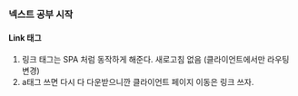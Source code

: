 ### 넥스트 공부 시작

#### Link 태그
1. 링크 태그는 SPA 처럼 동작하게 해준다. 새로고침 없음 (클라이언트에서만 라우팅 변경)
2. a태그 쓰면 다시 다 다운받으니깐 클라이언트 페이지 이동은 링크 쓰자.